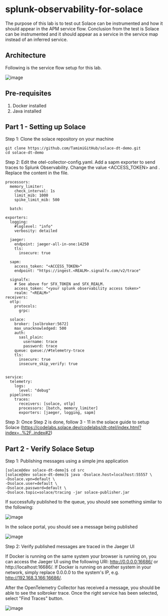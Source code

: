 # splunk-observability-for-solace
The purpose of this lab is to test out Solace can be instrumented and how it should appear in the APM service flow. Conclusion from the test is Solace can be instrumented and it should appear as a service in the service map instead of an inferred service. 

## Architecture
Following is the service flow setup for this lab. 

![image](https://github.com/cloe-tang/splunk-observability-for-solace/assets/58005106/7b41b597-dfb8-408e-8343-d1c551e0ecbf)

## Pre-requisites
1. Docker installed
2. Java installed

## Part 1 - Setting up Solace
Step 1: Clone the solace repository on your machine
```
git clone https://github.com/TamimiGitHub/solace-dt-demo.git
cd solace-dt-demo
```

Step 2: Edit the otel-collector-config.yaml. Add a sapm exporter to send traces to Splunk Observability. Change the value <ACCESS_TOKEN> and <REALM>. Replace the content in the file.
```
processors:
  memory_limiter:
    check_interval: 1s
    limit_mib: 1000
    spike_limit_mib: 500

  batch:

exporters:
  logging:
    #loglevel: "info"
    verbosity: detailed

  jaeger:
    endpoint: jaeger-all-in-one:14250
    tls:
      insecure: true

  sapm:
    access_token: "<ACCESS_TOKEN>"
    endpoint: "https://ingest.<REALM>.signalfx.com/v2/trace"

  signalfx:
    # See above for SFX_TOKEN and SFX_REALM.
    access_token: "<your splunk observability access token>"
    realm: "<REALM>"
receivers:
  otlp:
    protocols:
      grpc:

  solace:
    broker: [solbroker:5672]
    max_unacknowledged: 500
    auth:
      sasl_plain:
        username: trace
        password: trace
    queue: queue://#telemetry-trace
    tls:
      insecure: true
      insecure_skip_verify: true


service:
  telemetry:
    logs:
      level: "debug"
  pipelines:
    traces:
      receivers: [solace, otlp]
      processors: [batch, memory_limiter]
      exporters: [jaeger, logging, sapm]
```

Step 3: Once Step 2 is done, follow 3 - 11 in the solace guide to setup Solace (https://codelabs.solace.dev/codelabs/dt-otel/index.html?index=..%2F..index#2)

## Part 2 - Verify Solace Setup 
Step 1: Publishing messages using a simple jms application
```
[solace@dev solace-dt-demo]$ cd src
[solace@dev solace-dt-demo]$ java -Dsolace.host=localhost:55557 \
-Dsolace.vpn=default \
-Dsolace.user=default \
-Dsolace.password=default \
-Dsolace.topic=solace/tracing -jar solace-publisher.jar
```
If successfully published to the queue, you should see something similar to the following:

![image](https://github.com/cloe-tang/splunk-observability-for-solace/assets/58005106/b6607594-de86-43e4-b52a-aaeb85e99f90)

In the solace portal, you should see a message being published

![image](https://github.com/cloe-tang/splunk-observability-for-solace/assets/58005106/2c8f7592-433e-4a87-9d39-cf48dd798383)

Step 2: Verify published messages are traced in the Jaeger UI

If Docker is running on the same system your browser is running on, you can access the Jaeger UI using the following URI: http://0.0.0.0:16686/ or http://localhost:16686/. If Docker is running on another system in your network, simply replace 0.0.0.0 to the system's IP, e.g. http://192.168.3.166:16686/.

After the OpenTelemetry Collector has received a message, you should be able to see the solbroker trace. Once the right service has been selected, select "Find Traces" button.

![image](https://github.com/cloe-tang/splunk-observability-for-solace/assets/58005106/08647e8f-2232-42c8-a2ad-832c6496b38b)

